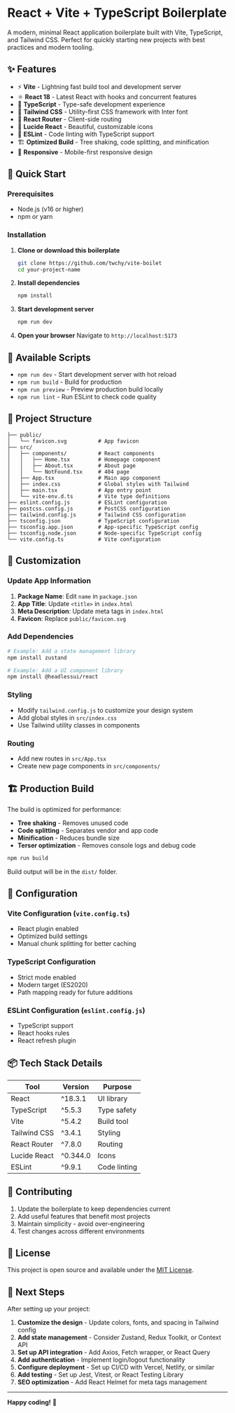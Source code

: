# React + Vite + TypeScript Boilerplate

A modern, minimal React application boilerplate built with Vite, TypeScript, and Tailwind CSS. Perfect for quickly starting new projects with best practices and modern tooling.

## ✨ Features

- ⚡ **Vite** - Lightning fast build tool and development server
- ⚛️ **React 18** - Latest React with hooks and concurrent features
- 🔷 **TypeScript** - Type-safe development experience
- 🎨 **Tailwind CSS** - Utility-first CSS framework with Inter font
- 🧭 **React Router** - Client-side routing
- 🎯 **Lucide React** - Beautiful, customizable icons
- 📏 **ESLint** - Code linting with TypeScript support
- 🏗️ **Optimized Build** - Tree shaking, code splitting, and minification
- 📱 **Responsive** - Mobile-first responsive design

## 🚀 Quick Start

### Prerequisites
- Node.js (v16 or higher)
- npm or yarn

### Installation

1. **Clone or download this boilerplate**
   ```bash
   git clone https://github.com/twchy/vite-boilet
   cd your-project-name
   ```

2. **Install dependencies**
   ```bash
   npm install
   ```

3. **Start development server**
   ```bash
   npm run dev
   ```

4. **Open your browser**
   Navigate to `http://localhost:5173`

## 📝 Available Scripts

- `npm run dev` - Start development server with hot reload
- `npm run build` - Build for production
- `npm run preview` - Preview production build locally
- `npm run lint` - Run ESLint to check code quality

## 📁 Project Structure

```
├── public/
│   └── favicon.svg          # App favicon
├── src/
│   ├── components/          # React components
│   │   ├── Home.tsx         # Homepage component
│   │   ├── About.tsx        # About page
│   │   └── NotFound.tsx     # 404 page
│   ├── App.tsx              # Main app component
│   ├── index.css            # Global styles with Tailwind
│   ├── main.tsx             # App entry point
│   └── vite-env.d.ts        # Vite type definitions
├── eslint.config.js         # ESLint configuration
├── postcss.config.js        # PostCSS configuration
├── tailwind.config.js       # Tailwind CSS configuration
├── tsconfig.json            # TypeScript configuration
├── tsconfig.app.json        # App-specific TypeScript config
├── tsconfig.node.json       # Node-specific TypeScript config
└── vite.config.ts           # Vite configuration
```

## 🎨 Customization

### Update App Information
1. **Package Name**: Edit `name` in `package.json`
2. **App Title**: Update `<title>` in `index.html`
3. **Meta Description**: Update meta tags in `index.html`
4. **Favicon**: Replace `public/favicon.svg`

### Add Dependencies
```bash
# Example: Add a state management library
npm install zustand

# Example: Add a UI component library
npm install @headlessui/react
```

### Styling
- Modify `tailwind.config.js` to customize your design system
- Add global styles in `src/index.css`
- Use Tailwind utility classes in components

### Routing
- Add new routes in `src/App.tsx`
- Create new page components in `src/components/`

## 🏗️ Production Build

The build is optimized for performance:
- **Tree shaking** - Removes unused code
- **Code splitting** - Separates vendor and app code
- **Minification** - Reduces bundle size
- **Terser optimization** - Removes console logs and debug code

```bash
npm run build
```

Build output will be in the `dist/` folder.

## 🔧 Configuration

### Vite Configuration (`vite.config.ts`)
- React plugin enabled
- Optimized build settings
- Manual chunk splitting for better caching

### TypeScript Configuration
- Strict mode enabled
- Modern target (ES2020)
- Path mapping ready for future additions

### ESLint Configuration (`eslint.config.js`)
- TypeScript support
- React hooks rules
- React refresh plugin

## 📦 Tech Stack Details

| Tool | Version | Purpose |
|------|---------|---------|
| React | ^18.3.1 | UI library |
| TypeScript | ^5.5.3 | Type safety |
| Vite | ^5.4.2 | Build tool |
| Tailwind CSS | ^3.4.1 | Styling |
| React Router | ^7.8.0 | Routing |
| Lucide React | ^0.344.0 | Icons |
| ESLint | ^9.9.1 | Code linting |

## 🤝 Contributing

1. Update the boilerplate to keep dependencies current
2. Add useful features that benefit most projects
3. Maintain simplicity - avoid over-engineering
4. Test changes across different environments

## 📄 License

This project is open source and available under the [MIT License](LICENSE).

## 🚀 Next Steps

After setting up your project:

1. **Customize the design** - Update colors, fonts, and spacing in Tailwind config
2. **Add state management** - Consider Zustand, Redux Toolkit, or Context API
3. **Set up API integration** - Add Axios, Fetch wrapper, or React Query
4. **Add authentication** - Implement login/logout functionality
5. **Configure deployment** - Set up CI/CD with Vercel, Netlify, or similar
6. **Add testing** - Set up Jest, Vitest, or React Testing Library
7. **SEO optimization** - Add React Helmet for meta tags management

---

**Happy coding!** 🎉

